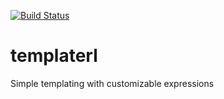 [![Build Status](https://travis-ci.org/shezarkhani/templaterl.svg?branch=documentation)](https://travis-ci.org/shezarkhani/templaterl)

# templaterl
Simple templating with customizable expressions
